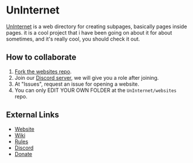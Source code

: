 # UnInternet
[UnInternet](https://uninternet.github.io) is a web directory for creating subpages, basically pages inside pages. it is a cool project that i have been going on about it for about sometimes, and it's really cool, you should check it out.

## How to collaborate
1. [Fork the websites repo](https://github.com/UnInternet/websites/fork).
2. Join our [Discord server](https://discord.com/invite/a6euRPXkfU), we will give you a role after joining.
3. At "Issues", request an issue for opening a website.
4. You can only EDIT YOUR OWN FOLDER at the `UnInternet/websites` repo.

## External Links
* [Website](https://uninternet.github.io)
* [Wiki](https://uninternet.github.io/wiki)
* [Rules](/RULES.md)
* [Discord](https://discord.com/invite/a6euRPXkfU)
* [Donate](https://example.com)

